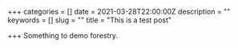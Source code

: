 +++
categories = []
date = 2021-03-28T22:00:00Z
description = ""
keywords = []
slug = ""
title = "This is a test post"

+++
Something to demo forestry.
